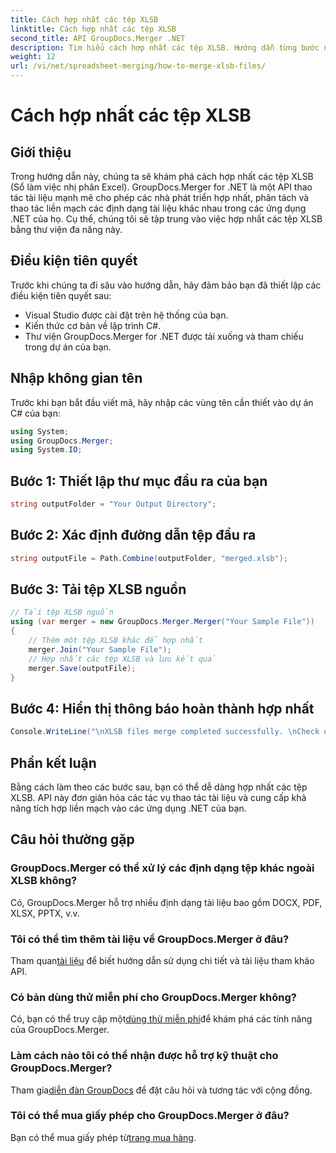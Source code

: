 ```yaml
---
title: Cách hợp nhất các tệp XLSB
linktitle: Cách hợp nhất các tệp XLSB
second_title: API GroupDocs.Merger .NET
description: Tìm hiểu cách hợp nhất các tệp XLSB. Hướng dẫn từng bước này giúp đơn giản hóa các tác vụ thao tác tài liệu.
weight: 12
url: /vi/net/spreadsheet-merging/how-to-merge-xlsb-files/
---
```


# Cách hợp nhất các tệp XLSB

## Giới thiệu
Trong hướng dẫn này, chúng ta sẽ khám phá cách hợp nhất các tệp XLSB (Sổ làm việc nhị phân Excel). GroupDocs.Merger for .NET là một API thao tác tài liệu mạnh mẽ cho phép các nhà phát triển hợp nhất, phân tách và thao tác liền mạch các định dạng tài liệu khác nhau trong các ứng dụng .NET của họ. Cụ thể, chúng tôi sẽ tập trung vào việc hợp nhất các tệp XLSB bằng thư viện đa năng này.
## Điều kiện tiên quyết
Trước khi chúng ta đi sâu vào hướng dẫn, hãy đảm bảo bạn đã thiết lập các điều kiện tiên quyết sau:
- Visual Studio được cài đặt trên hệ thống của bạn.
- Kiến thức cơ bản về lập trình C#.
- Thư viện GroupDocs.Merger for .NET được tải xuống và tham chiếu trong dự án của bạn.
  

## Nhập không gian tên
Trước khi bạn bắt đầu viết mã, hãy nhập các vùng tên cần thiết vào dự án C# của bạn:
```csharp
using System; 
using GroupDocs.Merger;
using System.IO;
```
## Bước 1: Thiết lập thư mục đầu ra của bạn
```csharp
string outputFolder = "Your Output Directory";
```
## Bước 2: Xác định đường dẫn tệp đầu ra
```csharp
string outputFile = Path.Combine(outputFolder, "merged.xlsb");
```
## Bước 3: Tải tệp XLSB nguồn
```csharp
// Tải tệp XLSB nguồn
using (var merger = new GroupDocs.Merger.Merger("Your Sample File"))
{
    // Thêm một tệp XLSB khác để hợp nhất
    merger.Join("Your Sample File");
    // Hợp nhất các tệp XLSB và lưu kết quả
    merger.Save(outputFile);
}
```
## Bước 4: Hiển thị thông báo hoàn thành hợp nhất
```csharp
Console.WriteLine("\nXLSB files merge completed successfully. \nCheck output in {0}", outputFolder);
```

## Phần kết luận
Bằng cách làm theo các bước sau, bạn có thể dễ dàng hợp nhất các tệp XLSB. API này đơn giản hóa các tác vụ thao tác tài liệu và cung cấp khả năng tích hợp liền mạch vào các ứng dụng .NET của bạn.

## Câu hỏi thường gặp
### GroupDocs.Merger có thể xử lý các định dạng tệp khác ngoài XLSB không?
Có, GroupDocs.Merger hỗ trợ nhiều định dạng tài liệu bao gồm DOCX, PDF, XLSX, PPTX, v.v.
### Tôi có thể tìm thêm tài liệu về GroupDocs.Merger ở đâu?
 Tham quan[tài liệu](https://tutorials.groupdocs.com/merger/net/) để biết hướng dẫn sử dụng chi tiết và tài liệu tham khảo API.
### Có bản dùng thử miễn phí cho GroupDocs.Merger không?
 Có, bạn có thể truy cập một[dùng thử miễn phí](https://releases.groupdocs.com/)để khám phá các tính năng của GroupDocs.Merger.
### Làm cách nào tôi có thể nhận được hỗ trợ kỹ thuật cho GroupDocs.Merger?
 Tham gia[diễn đàn GroupDocs](https://forum.groupdocs.com/c/merger/32) để đặt câu hỏi và tương tác với cộng đồng.
### Tôi có thể mua giấy phép cho GroupDocs.Merger ở đâu?
 Bạn có thể mua giấy phép từ[trang mua hàng](https://purchase.groupdocs.com/buy).